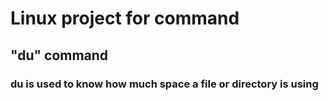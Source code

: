 # Linux project for command

## "du" command

### du is used to know how much space a file or directory is using